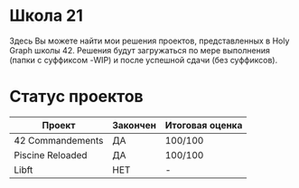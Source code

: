 # Школа 21
Здесь Вы можете найти мои решения проектов, представленных в Holy Graph школы 42. Решения будут загружаться по мере выполнения (папки с суффиксом -WIP) и после успешной сдачи (без суффиксов).

# Статус проектов
| Проект           | Закончен | Итоговая оценка |
| ---------------- | -------- | --------------- |
| 42 Commandements | ДА | 100/100 |
| Piscine Reloaded | ДА | 100/100 |
| Libft | НЕТ | - |
